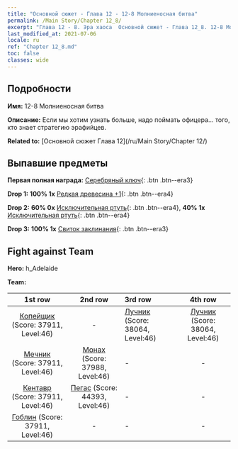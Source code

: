 ```yaml
---
title: "Основной сюжет - Глава 12 - 12-8 Молниеносная битва"
permalink: /Main Story/Chapter 12_8/
excerpt: "Глава 12 - 8. Эра хаоса  Основной сюжет - Глава 12_8. 12-8 Молниеносная битва"
last_modified_at: 2021-07-06
locale: ru
ref: "Chapter 12_8.md"
toc: false
classes: wide
---
```


## Подробности

 **Имя:** 12-8 Молниеносная битва

 **Описание:** Если мы хотим узнать больше, надо поймать офицера... того, кто знает стратегию эрафийцев.

 **Related to:** [Основной сюжет Глава 12](/ru/Main Story/Chapter 12/)

## Выпавшие предметы

 **Первая полная награда:** [Серебряный ключ](/ItemsRU/con_693/){: .btn .btn--era3}

 **Drop 1:** **100% 1x** [Редкая древесина +1](/ItemsRU/mat_41/){: .btn .btn--era4}

 **Drop 2:** **60% 0x** [Исключительная ртуть](/ItemsRU/mat_35/){: .btn .btn--era4}, **40% 1x** [Исключительная ртуть](/ItemsRU/mat_35/){: .btn .btn--era4}

 **Drop 3:** **100% 1x** [Свиток заклинания](/ItemsRU/con_694/){: .btn .btn--era3}


## Fight against Team
 **Hero:** h_Adelaide

 **Team:**


  | 1st row | 2nd row | 3rd row | 4th row |
  |:----:|:----:|:----|:----:|
  | [Копейщик](/ru/units/Pikeman/) (Score: 37911, Level:46)  | - | [Лучник](/ru/units/Marksman/) (Score: 38064, Level:46)  | [Лучник](/ru/units/Marksman/) (Score: 38064, Level:46)  |
  | [Мечник](/ru/units/Swordsman/) (Score: 37911, Level:46)  | [Монах](/ru/units/Monk/) (Score: 37988, Level:46)  | - | - |
  | [Кентавр](/ru/units/Centaur/) (Score: 37911, Level:46)  | [Пегас](/ru/units/Pegasus/) (Score: 44393, Level:46)  | - | - |
  | [Гоблин](/ru/units/Goblin/) (Score: 37911, Level:46)  | - | - | - |


